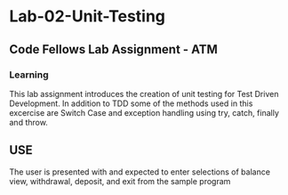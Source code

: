 # Lab-02-Unit-Testing
## Code Fellows Lab Assignment - ATM

### Learning
This lab assignment introduces the creation of unit testing for Test Driven Development. In addition to TDD some of the methods used in this excercise are Switch Case and exception handling using try, catch, finally and throw. 

## USE
The user is presented with and expected to enter selections of balance view, withdrawal, deposit, and exit from the sample program

